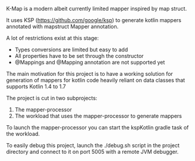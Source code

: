 K-Map is a modern albeit currently limited mapper inspired by map struct.

It uses KSP (https://github.com/google/ksp) to generate kotlin mappers annotated with mapstruct Mapper annotation.

A lot of restrictions exist at this stage:

* Types conversions are limited but easy to add
* All properties have to be set through the constructor
* @Mappings and @Mapping annotation are not supported yet

The main motivation for this project is to have a working solution for generation of mappers for kotlin code heavily reliant on data classes that supports Kotlin 1.4 to 1.7

The project is cut in two subprojects:

1. The mapper-processor
2. The workload that uses the mapper-processor to generate mappers

To launch the mapper-processor you can start the kspKotlin gradle task of the workload.

To easily debug this project, launch the ./debug.sh script in the project directory and connect to it on port 5005 with a remote JVM debugger.
